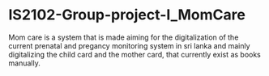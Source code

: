 # IS2102-Group-project-I_MomCare

Mom care is a system that is made aiming for the digitalization of the current prenatal and pregancy monitoring system in sri lanka and mainly digitalizing the child card and the mother card, that currently exist as books manually.